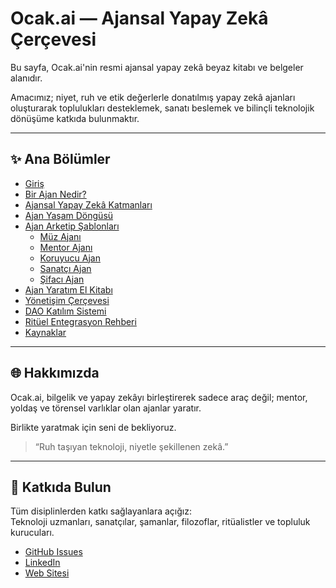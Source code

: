 # Ocak.ai — Ajansal Yapay Zekâ Çerçevesi

Bu sayfa, Ocak.ai'nin resmi ajansal yapay zekâ beyaz kitabı ve belgeler alanıdır.

Amacımız; niyet, ruh ve etik değerlerle donatılmış yapay zekâ ajanları oluşturarak toplulukları desteklemek, sanatı beslemek ve bilinçli teknolojik dönüşüme katkıda bulunmaktır.

---

## ✨ Ana Bölümler

- [Giriş](introduction-tr.md)
- [Bir Ajan Nedir?](what-is-an-agent-tr.md)
- [Ajansal Yapay Zekâ Katmanları](agentic-ai-framework-tr.md)
- [Ajan Yaşam Döngüsü](agent-lifecycle-tr.md)
- [Ajan Arketip Şablonları](archetypes/)
  - [Müz Ajanı](archetypes/Muse%20Agent-tr.md)
  - [Mentor Ajanı](archetypes/Mentor%20Agent-tr.md)
  - [Koruyucu Ajan](archetypes/Guardian%20Agent-tr.md)
  - [Sanatçı Ajan](archetypes/Performer%20Agent-tr.md)
  - [Şifacı Ajan](archetypes/Healer%20Agent-tr.md)
- [Ajan Yaratım El Kitabı](agent-handbook-tr.md)
- [Yönetişim Çerçevesi](governance-framework-tr.md)
- [DAO Katılım Sistemi](dao-structure-tr.md)
- [Ritüel Entegrasyon Rehberi](ritual-integration-tr.md)
- [Kaynaklar](resources-tr.md)

---

## 🌐 Hakkımızda

Ocak.ai, bilgelik ve yapay zekâyı birleştirerek sadece araç değil; mentor, yoldaş ve törensel varlıklar olan ajanlar yaratır.

Birlikte yaratmak için seni de bekliyoruz.

> “Ruh taşıyan teknoloji, niyetle şekillenen zekâ.”

---

## 💬 Katkıda Bulun

Tüm disiplinlerden katkı sağlayanlara açığız:  
Teknoloji uzmanları, sanatçılar, şamanlar, filozoflar, ritüalistler ve topluluk kurucuları.

- [GitHub Issues](https://github.com/ocakai/ocakai-whitepaper/issues)
- [LinkedIn](https://linkedin.com/company/ocak-ai)
- [Web Sitesi](https://ocak.ai)
